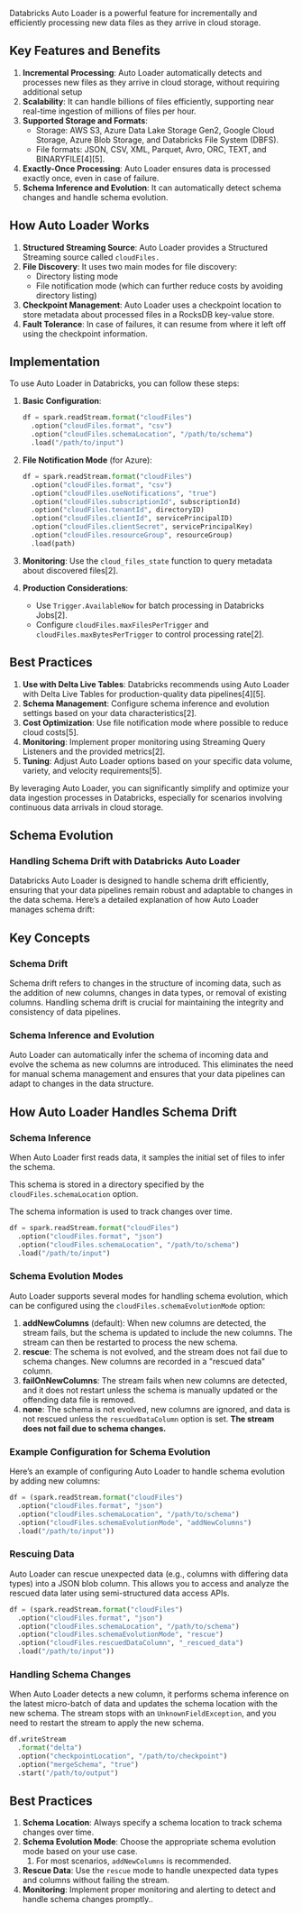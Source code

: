 Databricks Auto Loader is a powerful feature for incrementally and efficiently processing new data files as they arrive in cloud storage. 

## Key Features and Benefits

1. **Incremental Processing**: Auto Loader automatically detects and processes new files as they arrive in cloud storage, without requiring additional setup
2. **Scalability**: It can handle billions of files efficiently, supporting near real-time ingestion of millions of files per hour.
3. **Supported Storage and Formats**:
    - Storage: AWS S3, Azure Data Lake Storage Gen2, Google Cloud Storage, Azure Blob Storage, and Databricks File System (DBFS).
    - File formats: JSON, CSV, XML, Parquet, Avro, ORC, TEXT, and BINARYFILE[4][5].
4. **Exactly-Once Processing**: Auto Loader ensures data is processed exactly once, even in case of failure.
5. **Schema Inference and Evolution**: It can automatically detect schema changes and handle schema evolution.

## How Auto Loader Works

1. **Structured Streaming Source**: Auto Loader provides a Structured Streaming source called `cloudFiles.`
2. **File Discovery**: It uses two main modes for file discovery:
    - Directory listing mode
    - File notification mode (which can further reduce costs by avoiding directory listing)
3. **Checkpoint Management**: Auto Loader uses a checkpoint location to store metadata about processed files in a RocksDB key-value store.
4. **Fault Tolerance**: In case of failures, it can resume from where it left off using the checkpoint information.

## Implementation

To use Auto Loader in Databricks, you can follow these steps:

1. **Basic Configuration**:
    
    ```python
    df = spark.readStream.format("cloudFiles")
      .option("cloudFiles.format", "csv")
      .option("cloudFiles.schemaLocation", "/path/to/schema")
      .load("/path/to/input")
    
    ```
    
2. **File Notification Mode** (for Azure):
    
    ```python
    df = spark.readStream.format("cloudFiles")
      .option("cloudFiles.format", "csv")
      .option("cloudFiles.useNotifications", "true")
      .option("cloudFiles.subscriptionId", subscriptionId)
      .option("cloudFiles.tenantId", directoryID)
      .option("cloudFiles.clientId", servicePrincipalID)
      .option("cloudFiles.clientSecret", servicePrincipalKey)
      .option("cloudFiles.resourceGroup", resourceGroup)
      .load(path)
    
    ```
    
3. **Monitoring**: Use the `cloud_files_state` function to query metadata about discovered files[2].
4. **Production Considerations**:
    - Use `Trigger.AvailableNow` for batch processing in Databricks Jobs[2].
    - Configure `cloudFiles.maxFilesPerTrigger` and `cloudFiles.maxBytesPerTrigger` to control processing rate[2].

## Best Practices

1. **Use with Delta Live Tables**: Databricks recommends using Auto Loader with Delta Live Tables for production-quality data pipelines[4][5].
2. **Schema Management**: Configure schema inference and evolution settings based on your data characteristics[2].
3. **Cost Optimization**: Use file notification mode where possible to reduce cloud costs[5].
4. **Monitoring**: Implement proper monitoring using Streaming Query Listeners and the provided metrics[2].
5. **Tuning**: Adjust Auto Loader options based on your specific data volume, variety, and velocity requirements[5].

By leveraging Auto Loader, you can significantly simplify and optimize your data ingestion processes in Databricks, especially for scenarios involving continuous data arrivals in cloud storage.

## Schema Evolution

### Handling Schema Drift with Databricks Auto Loader

Databricks Auto Loader is designed to handle schema drift efficiently, ensuring that your data pipelines remain robust and adaptable to changes in the data schema. Here’s a detailed explanation of how Auto Loader manages schema drift:

## Key Concepts

### Schema Drift

Schema drift refers to changes in the structure of incoming data, such as the addition of new columns, changes in data types, or removal of existing columns. Handling schema drift is crucial for maintaining the integrity and consistency of data pipelines.

### Schema Inference and Evolution

Auto Loader can automatically infer the schema of incoming data and evolve the schema as new columns are introduced. This eliminates the need for manual schema management and ensures that your data pipelines can adapt to changes in the data structure.

## How Auto Loader Handles Schema Drift

### Schema Inference

When Auto Loader first reads data, it samples the initial set of files to infer the schema. 

This schema is stored in a directory specified by the `cloudFiles.schemaLocation` option. 

The schema information is used to track changes over time.

```python
df = spark.readStream.format("cloudFiles")
  .option("cloudFiles.format", "json")
  .option("cloudFiles.schemaLocation", "/path/to/schema")
  .load("/path/to/input")

```

### Schema Evolution Modes

Auto Loader supports several modes for handling schema evolution, which can be configured using the `cloudFiles.schemaEvolutionMode` option:

1. **addNewColumns** (default): When new columns are detected, the stream fails, but the schema is updated to include the new columns. The stream can then be restarted to process the new schema.
2. **rescue**: The schema is not evolved, and the stream does not fail due to schema changes. New columns are recorded in a "rescued data" column.
3. **failOnNewColumns**: The stream fails when new columns are detected, and it does not restart unless the schema is manually updated or the offending data file is removed.
4. **none**: The schema is not evolved, new columns are ignored, and data is not rescued unless the `rescuedDataColumn` option is set. **The stream does not fail due to schema changes.**

### Example Configuration for Schema Evolution

Here’s an example of configuring Auto Loader to handle schema evolution by adding new columns:

```python
df = (spark.readStream.format("cloudFiles")
  .option("cloudFiles.format", "json")
  .option("cloudFiles.schemaLocation", "/path/to/schema")
  .option("cloudFiles.schemaEvolutionMode", "addNewColumns")
  .load("/path/to/input"))

```

### Rescuing Data

Auto Loader can rescue unexpected data (e.g., columns with differing data types) into a JSON blob column. This allows you to access and analyze the rescued data later using semi-structured data access APIs.

```python
df = (spark.readStream.format("cloudFiles")
  .option("cloudFiles.format", "json")
  .option("cloudFiles.schemaLocation", "/path/to/schema")
  .option("cloudFiles.schemaEvolutionMode", "rescue")
  .option("cloudFiles.rescuedDataColumn", "_rescued_data")
  .load("/path/to/input"))

```

### Handling Schema Changes

When Auto Loader detects a new column, it performs schema inference on the latest micro-batch of data and updates the schema location with the new schema. The stream stops with an `UnknownFieldException`, and you need to restart the stream to apply the new schema.

```python
df.writeStream
  .format("delta")
  .option("checkpointLocation", "/path/to/checkpoint")
  .option("mergeSchema", "true")
  .start("/path/to/output")

```

## Best Practices

1. **Schema Location**: Always specify a schema location to track schema changes over time.
2. **Schema Evolution Mode**: Choose the appropriate schema evolution mode based on your use case. 
    1. For most scenarios, `addNewColumns` is recommended.
3. **Rescue Data**: Use the `rescue` mode to handle unexpected data types and columns without failing the stream.
4. **Monitoring**: Implement proper monitoring and alerting to detect and handle schema changes promptly..